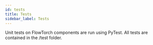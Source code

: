 ```yaml
---
id: tests
title: Tests
sidebar_label: Tests
---
```


Unit tests on FlowTorch components are run using PyTest. All tests are contained in the /test folder.
